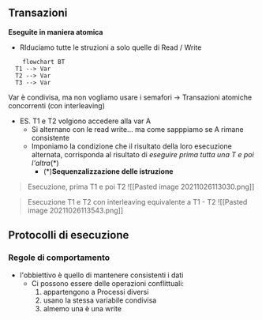 ## Transazioni
**Eseguite in maniera atomica**

- RIduciamo tutte le struzioni a solo quelle di Read / Write

```mermaid 
	flowchart BT
  T1 --> Var
  T2 --> Var
  T3 --> Var
```
Var è condivisa, ma non vogliamo usare i semafori -> Transazioni atomiche concorrenti (con interleaving)

- ES. T1 e T2 volgiono accedere alla var A
	- Si alternano con le read write... ma come sapppiamo se A rimane consistente
	- Imponiamo la condizione che il risultato della loro esecuzione alternata, corrisponda  al risultato di *eseguire prima tutta una T e poi l'altra*(\*)
		- (*)**Sequenzalizzazione delle istruzione** 

> Esecuzione, prima T1 e poi T2
![[Pasted image 20211026113030.png]]

> Esecuzione T1 e T2 con interleaving equivalente a T1 - T2
![[Pasted image 20211026113543.png]]


## Protocolli di esecuzione
### Regole di comportamento
- l'obbiettivo è quello di mantenere consistenti i dati
	- Ci possono essere delle operazioni conflittuali:
		1. appartengono a Processi diversi
		2. usano la stessa variabile condivisa
		3. almemo una è una write  